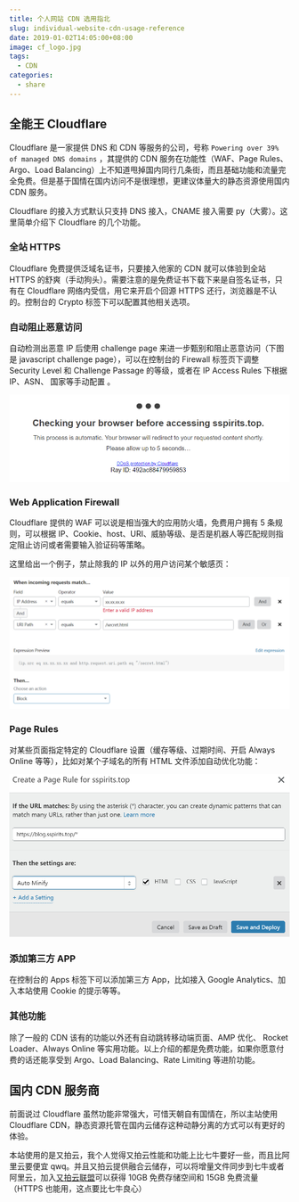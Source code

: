 ```yaml
---
title: 个人网站 CDN 选用指北
slug: individual-website-cdn-usage-reference
date: 2019-01-02T14:05:00+08:00
image: cf_logo.jpg
tags:
  - CDN
categories:
  - share
---
```


## 全能王 Cloudflare
 
 Cloudflare 是一家提供 DNS 和 CDN 等服务的公司，号称 `Powering over 39% of managed DNS domains` ，其提供的 CDN 服务在功能性（WAF、Page Rules、Argo、Load Balancing）上不知道甩掉国内同行几条街，而且基础功能和流量完全免费。但是基于国情在国内访问不是很理想，更建议体量大的静态资源使用国内 CDN 服务。
 
 Cloudflare 的接入方式默认只支持 DNS 接入，CNAME 接入需要 py（大雾）。这里简单介绍下 Cloudflare 的几个功能。
 
 ### 全站 HTTPS
 
 Cloudflare 免费提供泛域名证书，只要接入他家的 CDN 就可以体验到全站 HTTPS 的舒爽（手动狗头）。需要注意的是免费证书下载下来是自签名证书，只有在 Cloudflare 网络内受信，用它来开启个回源 HTTPS 还行，浏览器是不认的。控制台的 Crypto 标签下可以配置其他相关选项。
 
 ### 自动阻止恶意访问
 
 自动检测出恶意 IP 后使用 challenge page 来进一步甄别和阻止恶意访问（下图是 javascript challenge page），可以在控制台的 Firewall 标签页下调整 Security Level 和 Challenge Passage 的等级，或者在 IP Access Rules 下根据 IP、ASN、 国家等手动配置 。
 
 ![challenge page](cf_challenge_page.jpg)
 
 ### Web Application Firewall
 
 Cloudflare 提供的 WAF 可以说是相当强大的应用防火墙，免费用户拥有 5 条规则，可以根据 IP、Cookie、host、URI、威胁等级、是否是机器人等匹配规则指定阻止访问或者需要输入验证码等策略。
 
 这里给出一个例子，禁止除我的 IP 以外的用户访问某个敏感页：
 
 ![waf](cf_waf.jpg)
 
 ### Page Rules
 
 对某些页面指定特定的 Cloudflare 设置（缓存等级、过期时间、开启 Always Online 等等），比如对某个子域名的所有 HTML 文件添加自动优化功能：
 
 ![page rules](cf_page_rules.jpg)
 
 ### 添加第三方 APP
 
 在控制台的 Apps 标签下可以添加第三方 App，比如接入 Google Analytics、加入本站使用 Cookie 的提示等等。
 
 ### 其他功能
 
 除了一般的 CDN 该有的功能以外还有自动跳转移动端页面、AMP 优化、 Rocket Loader、Always Online 等实用功能。以上介绍的都是免费功能，如果你愿意付费的话还能享受到 Argo、Load Balancing、Rate Limiting 等进阶功能。
 
 ## 国内 CDN 服务商
 
 前面说过 Cloudflare 虽然功能非常强大，可惜天朝自有国情在，所以主站使用 Cloudflare CDN，静态资源托管在国内云储存这种动静分离的方式可以有更好的体验。
 
 本站使用的是又拍云，我个人觉得又拍云性能和功能上比七牛要好一些，而且比阿里云要便宜 qwq。并且又拍云提供融合云储存，可以将增量文件同步到七牛或者阿里云，加入[又拍云联盟](https://www.upyun.com/league)可以获得 10GB 免费存储空间和 15GB 免费流量（HTTPS 也能用，这点要比七牛良心）
 